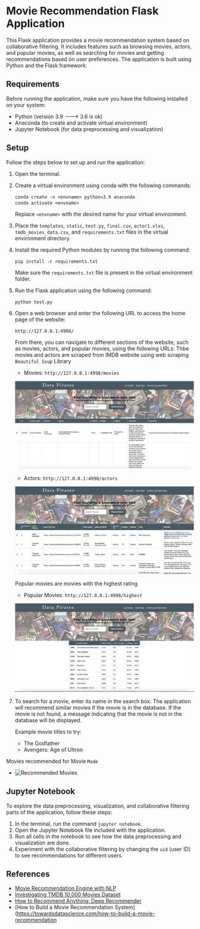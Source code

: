 # Movie Recommendation Flask Application

This Flask application provides a movie recommendation system based on collaborative filtering. It includes features such as browsing movies, actors, and popular movies, as well as searching for movies and getting recommendations based on user preferences. The application is built using Python and the Flask framework.

## Requirements

Before running the application, make sure you have the following installed on your system:

- Python (version 3.9 ---> 3.6 is ok)
- Anaconda (to create and activate virtual environment)
- Jupyter Notebook (for data preprocessing and visualization)

## Setup

Follow the steps below to set up and run the application:

1. Open the terminal.
2. Create a virtual environment using conda with the following commands:

   ```shell
   conda create -n <envname> python=3.9 anaconda
   conda activate <envname>
   ```

   Replace `<envname>` with the desired name for your virtual environment.

3. Place the `templates`, `static`, `test.py`, `final.csv`, `actor1.xlxs`, `tmdb_movies_data.csv`, and `requirements.txt` files in the virtual environment directory.

4. Install the required Python modules by running the following command:

   ```shell
   pip install -r requirements.txt
   ```

   Make sure the `requirements.txt` file is present in the virtual environment folder.

5. Run the Flask application using the following command:

   ```shell
   python test.py
   ```

6. Open a web browser and enter the following URL to access the home page of the website:

   ```
   http://127.0.0.1:4998/
   ```

   From there, you can navigate to different sections of the website, such as movies, actors, and popular movies, using the following URLs:
Thbe movies and actors are scraped from IMDB website using web scraping `Beautiful Soup` Library
   - Movies: `http://127.0.0.1:4998/movies`

   ![Movies](images/movies.png)


   - Actors: `http://127.0.0.1:4998/actors`


   ![Actors](images/actors.png)


   Popular movies are movies with the highest rating

      - Popular Movies: `http://127.0.0.1:4998/highest`

   ![Popular Movies](images/popular.png)

8. To search for a movie, enter its name in the search box. The application will recommend similar movies if the movie is in the database. If the movie is not found, a message indicating that the movie is not in the database will be displayed.

   Example movie titles to try:

   - The Godfather
   - Avengers: Age of Ultron

  Movies recommended for Movie `Made`
  
   - ![Recommended Movies](images/recommendation.png)

## Jupyter Notebook

To explore the data preprocessing, visualization, and collaborative filtering parts of the application, follow these steps:

1. In the terminal, run the command `jupyter notebook`.
2. Open the Jupyter Notebook file included with the application.
3. Run all cells in the notebook to see how the data preprocessing and visualization are done.
4. Experiment with the collaborative filtering by changing the `uid` (user ID) to see recommendations for different users.

## References

- [Movie Recommendation Engine with NLP](https://www.analyticsvidhya.com/blog/2022/01/movie-recommendation-engine-with-nlp/)
- [Investigating TMDB 10,000 Movies Dataset](https://www.kaggle.com/code/alaanabil98/investigate-tmdb-10000-movies-dataset/notebook)
- [How to Recommend Anything: Deep Recommender](https://www.kaggle.com/code/morrisb/how-to-recommend-anything-deep-recommender)
- [How to Build a Movie Recommendation System](https://towardsdatascience.com/how-to-build-a-movie-recommendation
